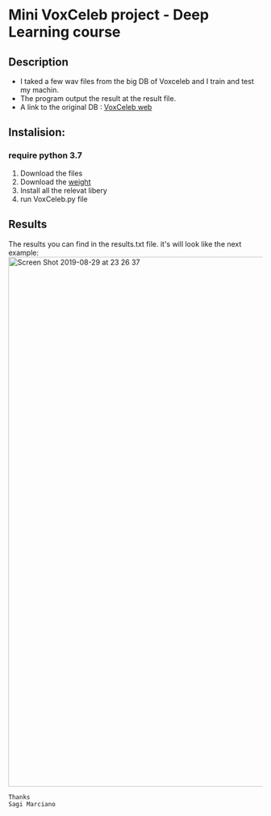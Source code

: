 # Mini VoxCeleb project - Deep Learning course 

## Description
  * I taked a few wav files from the big DB of Voxceleb and I train and test my machin. 
  * The program output the result at the result file. 
  * A link to the original DB : [VoxCeleb web](http://www.robots.ox.ac.uk/~vgg/data/voxceleb/index.html#about)
  

## Instalision: 
  ### require python 3.7 
  1. Download the files 
  2. Download the [weight](https://github.com/linhdvu14/vggvox-speaker-identification/blob/master/data/model/weights.h5)
  3. Install all the relevat libery 
  4. run VoxCeleb.py file 
  
## Results
   The results you can find in the results.txt file. 
   it's will look like the next example: 
   <img width="1048" alt="Screen Shot 2019-08-29 at 23 26 37" src="https://user-images.githubusercontent.com/16443118/63974089-cc2dfa00-cab4-11e9-9b1c-73e6138fee22.png">


    Thanks 
    Sagi Marciano
